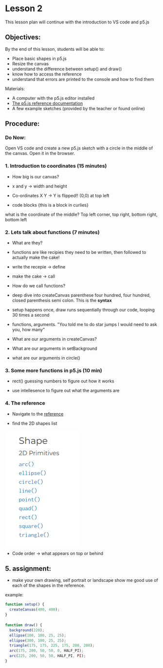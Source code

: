 # Lesson 2

This lesson plan will continue with the introduction to VS code and p5.js

## Objectives:

By the end of this lesson, students will be able to:
- Place basic shapes in p5.js
- Resize the canvas
- understand the difference between setup() and draw()
- know how to access the reference
- understand that errors are printed to the console and how to find them

Materials:

- A computer with the p5.js editor installed
- [The p5.js reference documentation](https://p5js.org/reference/)
- A few example sketches (provided by the teacher or found online)

## Procedure:

### Do Now: 
Open VS code and create a new p5.js sketch with a circle in the middle of the canvas. Open it in the browser. 

### 1. Introduction to coordinates (15 minutes)
- How big is our canvas?
- x and y -> width and height
- Co-ordinates X Y -> Y is flipped!! (0,0) at top left 

- code blocks {this is a block in curlies}

what is the coordinate of the middle? Top left corner, top right, bottom right, bottom left

### 2. Lets talk about functions (7 minutes)
- What are they? 
- functions are like recipies they need to be written, then followed to actually make the cake!

- write the recepie -> define
- make the cake -> call

- How do we call functions?
- deep dive into createCanvas parenthese four hundred, four hundred, closed parenthesis semi colon. This is the **syntax**

- setup happens once,  draw runs sequentially through our code, looping 30 times a second

- functions, arguments. "You told me to do star jumps I would need to ask you, how many" 

- What are our arguments in createCanvas?

- What are our arguments in setBackground

- what are our arguments in circle()

### 3. Some more functions in p5.js (10 min)
- rect() guessing numbers to figure out how it works 

- use intellesence to figure out what the arguments are

### 4. The reference 
- Navigate to the [reference](https://p5js.org/reference/)

- find the 2D shapes list

![shapes list](assets\shapes.png)

- Code order -> what appears on top or behind

## 5. assignment: 
- make your own drawing, self portrait or landscape show me good use of each of the shapes in the reference.  

example:
```javascript
function setup() {
  createCanvas(400, 400);
}

function draw() {
  background(220);
  ellipse(100, 100, 25, 25);
  ellipse(300, 100, 25, 25);
  triangle(175, 175, 225, 175, 200, 200);
  arc(175, 200, 50, 50, 0, HALF_PI);
  arc(225, 200, 50, 50, HALF_PI, PI);
}
```
